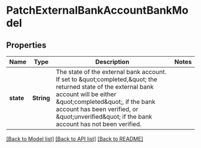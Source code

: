 # PatchExternalBankAccountBankModel

## Properties
Name | Type | Description | Notes
------------ | ------------- | ------------- | -------------
**state** | **String** | The state of the external bank account. If set to \&quot;completed,\&quot; the returned state of the external bank account will be either \&quot;completed\&quot;, if the bank account has been verified, or \&quot;unverified\&quot; if the bank account has not been verified. | 

[[Back to Model list]](../README.md#documentation-for-models) [[Back to API list]](../README.md#documentation-for-api-endpoints) [[Back to README]](../README.md)


